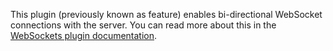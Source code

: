 [//]: # (title: WebSockets)

<include src="lib.xml" include-id="outdated_warning"/>

This plugin (previously known as feature) enables bi-directional WebSocket connections with the server.
You can read more about this in the [WebSockets plugin documentation](websocket.md).